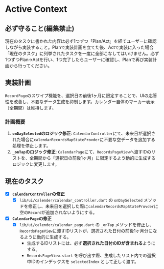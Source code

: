 # Active Context

## 必ず守ること(編集禁止)
現在のタスクに書かれた内容は必ず1つずつ「Plan/Act」を経てユーザーに確認しながら実装すること。Planで実装計画を立てた後、Actで実装に入った場合「現在のタスク」に列挙されたタスクを一度に全部こなしてはいけません。必ず1つずつPlan→Actを行い、1つ完了したらユーザーに確認し、Planで再び実装計画から行ってください。

## 実装計画
`RecordPage`のスワイプ機能を、選択日の前後1ヶ月に限定することで、UIの応答性を改善し、不要なデータ生成を抑制します。カレンダー自体のマーカー表示（全期間）は維持します。

### 計画概要
1.  **`onDaySelected`のロジック修正**: `CalendarController`にて、未来日が選択された場合に`calendarRecordsMapStateProvder`に不要な空データを追加する処理を停止します。
2.  **`_onTap`のロジック修正**: `CalendarPage`にて、`RecordsPageView`へ渡すIDのリストを、全期間から「選択日の前後1ヶ月」に限定するよう動的に生成するロジックに変更します。

## 現在のタスク
- [x] **`CalendarController`の修正**
    - [x] `lib/ui/calender/calendar_controller.dart` の `onDaySelected` メソッドを修正し、未来日を選択した際に`calendarRecordsMapStateProvder`に空の`Record`が追加されないようにする。
- [x] **`CalendarPage`の修正**
    - [x] `lib/ui/calender/calendar_page.dart` の `_onTap` メソッドを修正し、`RecordsPageView`に渡すIDリストが、選択された日付の前後1ヶ月分になるように動的に生成する。
        - 生成するIDリストには、必ず**選択された日付のIDが含まれる**ようにする。
        - `RecordsPageView.start` を呼び出す際、生成したリスト内での選択中IDのインデックスを `selectedIndex` として正しく渡す。
